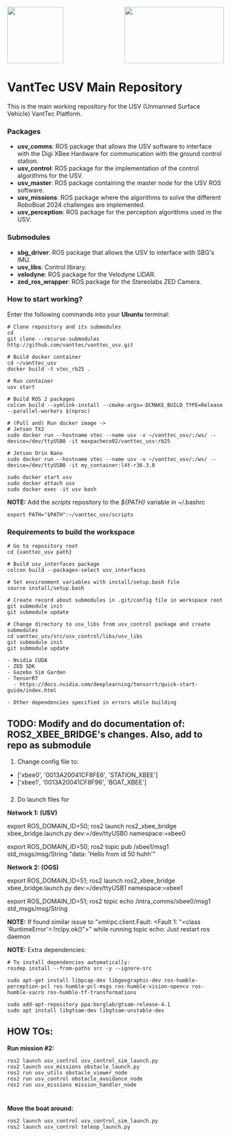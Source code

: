 <p align="right">
  <img src="https://github.com/vanttec/vanttec_usv/blob/feature/humble/docs/VantTec_logo_white.png" width="231" height="131" align="center"/>
  <img src="https://github.com/vanttec/vanttec_usv/blob/feature/humble/docs/USV_sticker.png" width="131" height="131" align="left"/>
</p>

# VantTec USV Main Repository

This is the main working repository for the USV (Unmanned Surface Vehicle) VantTec Platform.

### Packages
- **usv_comms**: ROS package that allows the USV software to interface with the Digi XBee Hardware for communication with the ground control station.
- **usv_control**: ROS package for the implementation of the control algorithms for the USV.
- **usv_master**: ROS package containing the master node for the USV ROS software.
- **usv_missions**: ROS package where the algorithms to solve the different RoboBoat 2024 challenges are implemented.
- **usv_perception**: ROS package for the perception algorithms used in the USV.
### Submodules
- **sbg_driver**: ROS package that allows the USV to interface with SBG's IMU.
- **usv_libs**: Control library.
- **velodyne**: ROS package for the Velodyne LIDAR.
- **zed_ros_wrapper**: ROS package for the Stereolabs ZED Camera.

### How to start working?

Enter the following commands into your **Ubuntu** terminal:

```Shell
# Clone repository and its submodules
cd
git clone --recurse-submodules http://github.com/vanttec/vanttec_usv.git

# Build docker container
cd ~/vanttec_usv
docker build -t vtec_rb25 .

# Run container
usv start 
```

```Shell
# Build ROS 2 packages
colcon build --symlink-install --cmake-args=-DCMAKE_BUILD_TYPE=Release --parallel-workers $(nproc)

# (Pull and) Run docker image ->
# Jetson TX2
sudo docker run --hostname vtec --name usv -v ~/vanttec_usv/:/ws/ --device=/dev/ttyUSB0 -it maxpacheco02/vanttec_usv:rb25

# Jetson Orin Nano
sudo docker run --hostname vtec --name usv -v ~/vanttec_usv/:/ws/ --device=/dev/ttyUSB0 -it my_container:l4t-r36.3.0

sudo docker start usv
sudo docker attach usv
sudo docker exec -it usv bash
```


**NOTE:** Add the *scripts* repository to the *${PATH}* variable in ~/.bashrc
```Shell
export PATH="$PATH":~/vanttec_usv/scripts
```

### Requirements to build the workspace

```
# Go to repository root
cd {vanttec_usv path}

# Build usv_interfaces package
colcon build --packages-select usv_interfaces

# Set environment variables with install/setup.bash file
source install/setup.bash

# Create record about submodules in .git/config file in workspace root
git submodule init
git submodule update

# Change directory to usv_libs from usv_control package and create submodules
cd vanttec_usv/src/usv_control/libs/usv_libs
git submodule init
git submodule update

- Nvidia CUDA
- ZED SDK
- Gazebo Sim Garden
- TensorRT
  - https://docs.nvidia.com/deeplearning/tensorrt/quick-start-guide/index.html

- Other dependencies specified in errors while building

```

## TODO: Modify and do documentation of: ROS2_XBEE_BRIDGE's changes. Also, add to repo as submodule

1. Change config file to:
- ['xbee0', '0013A20041CF8FE6', 'STATION_XBEE']
- ['xbee1', '0013A20041CF8F96', 'BOAT_XBEE']

###

2. Do launch files for

**Network 1: (USV)**

export ROS_DOMAIN_ID=50; ros2 launch ros2_xbee_bridge xbee_bridge.launch.py dev:=/dev/ttyUSB0 namespace:=xbee0

export ROS_DOMAIN_ID=50; ros2 topic pub /xbee1/msg1 std_msgs/msg/String "data: 'Hello from id 50 huhh'"

**Network 2: (OGS)**

export ROS_DOMAIN_ID=51; ros2 launch ros2_xbee_bridge xbee_bridge.launch.py dev:=/dev/ttyUSB1 namespace:=xbee1

export ROS_DOMAIN_ID=51; ros2 topic echo /intra_comms/xbee0/msg1 std_msgs/msg/String

**NOTE:** If found similar issue to "xmlrpc.client.Fault: <Fault 1: "<class 'RuntimeError'>:!rclpy.ok()">" while running topic echo:
Just restart ros daemon


**NOTE:** Extra dependencies: 
```Shell
# To install dependencies automatically:
rosdep install --from-paths src -y --ignore-src

sudo apt-get install libpcap-dev libgeographic-dev ros-humble-perception-pcl ros-humble-pcl-msgs ros-humble-vision-opencv ros-humble-xacro ros-humble-tf-transformations

sudo add-apt-repository ppa:borglab/gtsam-release-4.1
sudo apt install libgtsam-dev libgtsam-unstable-dev
```

## HOW TOs:
**Run mission #2:** 
```Shell
ros2 launch usv_control usv_control_sim_launch.py
ros2 launch usv_missions obstacle_launch.py
ros2 run usv_utils obstacle_viewer_node
ros2 run usv_control obstacle_avoidance_node
ros2 run usv_missions mission_handler_node 
```

#

**Move the boat around:** 
```Shell
ros2 launch usv_control usv_control_sim_launch.py
ros2 launch usv_control teleop_launch.py 
```
#
